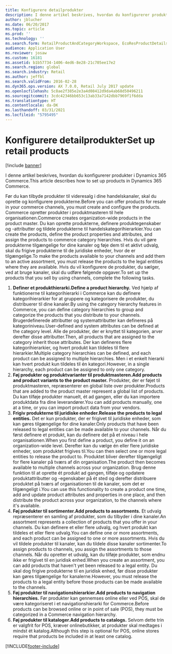 ```yaml
---
title: Konfigurere detailprodukter
description: I denne artikel beskrives, hvordan du konfigurerer produkter i Dynamics 365 Commerce.
author: jblucher
ms.date: 06/20/2017
ms.topic: article
ms.prod: ''
ms.technology: ''
ms.search.form: RetailProductAndCategoryWorkspace, EcoResProductDetails
audience: Application User
ms.reviewer: josaw
ms.custom: 16181
ms.assetid: b1b57734-1406-4ed6-8e28-21c705ee17e2
ms.search.region: global
ms.search.industry: Retail
ms.author: jeffbl
ms.search.validFrom: 2016-02-28
ms.dyn365.ops.version: AX 7.0.0, Retail July 2017 update
ms.openlocfilehash: 5c8ae2f385e2e3a4d08412d9da4ab68d50496211
ms.sourcegitcommit: 3cdc42346bb653c13ab33a7142dbb7969f1f6dda
ms.translationtype: HT
ms.contentlocale: da-DK
ms.lasthandoff: 03/31/2021
ms.locfileid: "5795495"
---
```

# <a name="set-up-retail-products"></a><span data-ttu-id="e5aa0-103">Konfigurere detailprodukter</span><span class="sxs-lookup"><span data-stu-id="e5aa0-103">Set up retail products</span></span>

[!include [banner](includes/banner.md)]

<span data-ttu-id="e5aa0-104">I denne artikel beskrives, hvordan du konfigurerer produkter i Dynamics 365 Commerce.</span><span class="sxs-lookup"><span data-stu-id="e5aa0-104">This article describes how to set up products in Dynamics 365 Commerce.</span></span>

<span data-ttu-id="e5aa0-105">Før du kan tilbyde produkter til videresalg i dine handelskanaler, skal du oprette og konfigurere produkterne.</span><span class="sxs-lookup"><span data-stu-id="e5aa0-105">Before you can offer products for resale in your commerce channels, you must create and configure the products.</span></span> <span data-ttu-id="e5aa0-106">Commerce opretter produkter i produktmasteren til hele organisationen.</span><span class="sxs-lookup"><span data-stu-id="e5aa0-106">Commerce creates organization-wide products in the product master.</span></span> <span data-ttu-id="e5aa0-107">Du kan oprette produkterne, definere produktegenskaber og -attributter og tildele produkterne til handelskategorihierarkier.</span><span class="sxs-lookup"><span data-stu-id="e5aa0-107">You can create the products, define the product properties and attributes, and assign the products to commerce category hierarchies.</span></span> <span data-ttu-id="e5aa0-108">Hvis du vil gøre produkterne tilgængelige for dine kanaler og føje dem til et aktivt udvalg, skal du frigive produkterne til de juridiske enheder, hvor de er tilgængelige.</span><span class="sxs-lookup"><span data-stu-id="e5aa0-108">To make the products available to your channels and add them to an active assortment, you must release the products to the legal entities where they are available.</span></span> <span data-ttu-id="e5aa0-109">Hvis du vil konfigurere de produkter, du sælger, ved at bruge kanaler, skal du udføre følgende opgaver.</span><span class="sxs-lookup"><span data-stu-id="e5aa0-109">To set up the products that you sell by using channels, complete the following tasks.</span></span>

1. <span data-ttu-id="e5aa0-110">**Definer et produkthierarki.**</span><span class="sxs-lookup"><span data-stu-id="e5aa0-110">**Define a product hierarchy.**</span></span> <span data-ttu-id="e5aa0-111">Ved hjælp af funktionerne til kategorihierarki i Commerce kan du definere kategorihierarkier for at gruppere og kategorisere de produkter, du distribuerer til dine kanaler.</span><span class="sxs-lookup"><span data-stu-id="e5aa0-111">By using the category hierarchy features in Commerce, you can define category hierarchies to group and categorize the products that you distribute to your channels.</span></span> <span data-ttu-id="e5aa0-112">Brugerdefinerede attributter og systemattributter kan defineres på kategoriniveau.</span><span class="sxs-lookup"><span data-stu-id="e5aa0-112">User-defined and system attributes can be defined at the category level.</span></span> <span data-ttu-id="e5aa0-113">Alle de produkter, der er knyttet til kategorien, arver derefter disse attributter.</span><span class="sxs-lookup"><span data-stu-id="e5aa0-113">Then, all products that are assigned to the category inherit those attributes.</span></span> <span data-ttu-id="e5aa0-114">Der kan defineres flere kategorihierarkier, og hvert produkt kan tildeles til flere hierarkier.</span><span class="sxs-lookup"><span data-stu-id="e5aa0-114">Multiple category hierarchies can be defined, and each product can be assigned to multiple hierarchies.</span></span> <span data-ttu-id="e5aa0-115">Men i et enkelt hierarki kan hvert produkt kun tildeles til én kategori.</span><span class="sxs-lookup"><span data-stu-id="e5aa0-115">However, in a single hierarchy, each product can be assigned to only one category.</span></span>
2. <span data-ttu-id="e5aa0-116">**Føj produkter og produktvarianter til produktmasteren.**</span><span class="sxs-lookup"><span data-stu-id="e5aa0-116">**Add products and product variants to the product master.**</span></span> <span data-ttu-id="e5aa0-117">Produkter, der er føjet til produktmasteren, repræsenterer en global liste over produkter.</span><span class="sxs-lookup"><span data-stu-id="e5aa0-117">Products that are added to the product master represent a global list of products.</span></span> <span data-ttu-id="e5aa0-118">Du kan tilføje produkter manuelt, ét ad gangen, eller du kan importere produktdata fra dine leverandører.</span><span class="sxs-lookup"><span data-stu-id="e5aa0-118">You can add products manually, one at a time, or you can import product data from your vendors.</span></span>
3. <span data-ttu-id="e5aa0-119">**Frigiv produkterne til juridiske enheder.**</span><span class="sxs-lookup"><span data-stu-id="e5aa0-119">**Release the products to legal entities.**</span></span> <span data-ttu-id="e5aa0-120">Det er kun produkter, der er frigivet til juridiske enheder, som kan gøres tilgængelige for dine kanaler.</span><span class="sxs-lookup"><span data-stu-id="e5aa0-120">Only products that have been released to legal entities can be made available to your channels.</span></span> <span data-ttu-id="e5aa0-121">Når du først definere et produkt, kan du definere det på et niveau i hele organisationen.</span><span class="sxs-lookup"><span data-stu-id="e5aa0-121">When you first define a product, you define it on an organization-wide level.</span></span> <span data-ttu-id="e5aa0-122">Derefter kan du vælge én eller flere juridiske enheder, som produktet frigives til.</span><span class="sxs-lookup"><span data-stu-id="e5aa0-122">You can then select one or more legal entities to release the product to.</span></span> <span data-ttu-id="e5aa0-123">Produktet bliver derefter tilgængeligt for flere kanaler på tværs af din organisation.</span><span class="sxs-lookup"><span data-stu-id="e5aa0-123">The product then becomes available to multiple channels across your organization.</span></span> <span data-ttu-id="e5aa0-124">Brug denne funktion til at oprette ét produkt ad gangen, tilføje og opdatere produktattributter og -egenskaber på ét sted og derefter distribuere produktet på tværs af organisationen til de kanaler, som det er tilgængeligt i.</span><span class="sxs-lookup"><span data-stu-id="e5aa0-124">You can use this functionality to create a product one time, add and update product attributes and properties in one place, and then distribute the product across your organization, to the channels where it's available.</span></span>
4. <span data-ttu-id="e5aa0-125">**Føj produkter til sortimenter.**</span><span class="sxs-lookup"><span data-stu-id="e5aa0-125">**Add products to assortments.**</span></span> <span data-ttu-id="e5aa0-126">Et udvalg repræsenterer en samling af produkter, som du tilbyder i dine kanaler.</span><span class="sxs-lookup"><span data-stu-id="e5aa0-126">An assortment represents a collection of products that you offer in your channels.</span></span> <span data-ttu-id="e5aa0-127">Du kan definere et eller flere udvalg, og hvert produkt kan tildeles et eller flere udvalg.</span><span class="sxs-lookup"><span data-stu-id="e5aa0-127">You can define one or more assortments, and each product can be assigned to one or more assortments.</span></span> <span data-ttu-id="e5aa0-128">Hvis du vil tildele produkter til kanaler, kan du tildele disse kanaler sortimenter.</span><span class="sxs-lookup"><span data-stu-id="e5aa0-128">To assign products to channels, you assign the assortments to those channels.</span></span> <span data-ttu-id="e5aa0-129">Når du opretter et udvalg, kan du tilføje produkter, som endnu ikke er frigivet til en juridisk enhed.</span><span class="sxs-lookup"><span data-stu-id="e5aa0-129">When you create an assortment, you can add products that haven't yet been released to a legal entity.</span></span> <span data-ttu-id="e5aa0-130">Du skal dog frigive produkterne til en juridisk enhed, før disse produkter kan gøres tilgængelige for kanalerne.</span><span class="sxs-lookup"><span data-stu-id="e5aa0-130">However, you must release the products to a legal entity before those products can be made available to the channels.</span></span>
5. <span data-ttu-id="e5aa0-131">**Føj produkter til navigationshierarkier.**</span><span class="sxs-lookup"><span data-stu-id="e5aa0-131">**Add products to navigation hierarchies.**</span></span> <span data-ttu-id="e5aa0-132">Før produkter kan gennemses online eller ved POS, skal de være kategoriseret i et navigationshierarki for Commerce.</span><span class="sxs-lookup"><span data-stu-id="e5aa0-132">Before products can be browsed online or in point of sale (POS), they must be categorized in a Commerce navigation hierarchy.</span></span>
6. <span data-ttu-id="e5aa0-133">**Føj produkter til kataloger.**</span><span class="sxs-lookup"><span data-stu-id="e5aa0-133">**Add products to catalogs.**</span></span> <span data-ttu-id="e5aa0-134">Selvom dette trin er valgfrit for POS, kræver onlinebutikker, at produkter skal medtages i mindst ét katalog.</span><span class="sxs-lookup"><span data-stu-id="e5aa0-134">Although this step is optional for POS, online stores require that products be included in at least one catalog.</span></span>


[!INCLUDE[footer-include](../includes/footer-banner.md)]